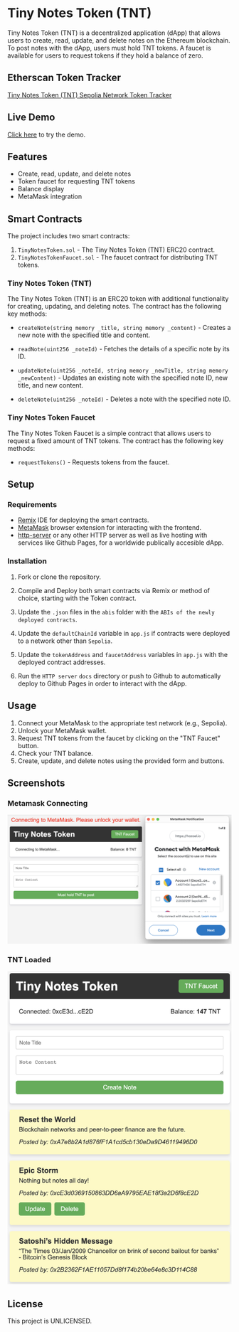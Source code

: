 # Tiny Notes Token (TNT)

Tiny Notes Token (TNT) is a decentralized application (dApp) that allows users to create, read, update, and delete notes on the Ethereum blockchain. To post notes with the dApp, users must hold TNT tokens. A faucet is available for users to request tokens if they hold a balance of zero.

## Etherscan Token Tracker

[Tiny Notes Token (TNT) Sepolia Network Token Tracker](https://sepolia.etherscan.io/token/0x476011Dc7fa97C9C44B64C2bf2c75C0e5A9591f5)

## Live Demo

[Click here](https://hazael.io/tiny-notes-token/) to try the demo.

## Features

- Create, read, update, and delete notes
- Token faucet for requesting TNT tokens
- Balance display
- MetaMask integration

## Smart Contracts

The project includes two smart contracts:

1.  `TinyNotesToken.sol` - The Tiny Notes Token (TNT) ERC20 contract.
2.  `TinyNotesTokenFaucet.sol` - The faucet contract for distributing TNT tokens.

### Tiny Notes Token (TNT)

The Tiny Notes Token (TNT) is an ERC20 token with additional functionality for creating, updating, and deleting notes. The contract has the following key methods:

- `createNote(string memory _title, string memory _content)` - Creates a new note with the specified title and content.

- `readNote(uint256 _noteId)` - Fetches the details of a specific note by its ID.
- `updateNote(uint256 _noteId, string memory _newTitle, string memory _newContent)` - Updates an existing note with the specified note ID, new title, and new content.
- `deleteNote(uint256 _noteId)` - Deletes a note with the specified note ID.

### Tiny Notes Token Faucet

The Tiny Notes Token Faucet is a simple contract that allows users to request a fixed amount of TNT tokens. The contract has the following key methods:

- `requestTokens()` - Requests tokens from the faucet.

## Setup

### Requirements

- [Remix](https://remix.ethereum.org/) IDE for deploying the smart contracts.
- [MetaMask](https://metamask.io/) browser extension for interacting with the frontend.
- [http-server](https://www.npmjs.com/package/http-server) or any other HTTP server as well as live hosting with services like Github Pages, for a worldwide publically accesible dApp.

### Installation

1.  Fork or clone the repository.

2.  Compile and Deploy both smart contracts via Remix or method of choice, starting with the Token contract.
3.  Update the `.json` files in the `abis` folder with the `ABIs of the newly deployed contracts`.
4.  Update the `defaultChainId` variable in `app.js` if contracts were deployed to a network other than `Sepolia`.
5.  Update the `tokenAddress` and `faucetAddress` variables in `app.js` with the deployed contract addresses.
6.  Run the `HTTP server` `docs` directory or push to Github to automatically deploy to Github Pages in order to interact with the dApp.

## Usage

1.  Connect your MetaMask to the appropriate test network (e.g., Sepolia).
2.  Unlock your MetaMask wallet.
3.  Request TNT tokens from the faucet by clicking on the "TNT Faucet" button.
4.  Check your TNT balance.
5.  Create, update, and delete notes using the provided form and buttons.

## Screenshots

### Metamask Connecting

<img src="assets/screenshots/wallet-connect.png" width="600px" height="auto" alt="TNT Wallet Connecting" />

### TNT Loaded

<img src="assets/screenshots/tnt-loaded.png" width="600px" height="auto" alt="TNT Loaded" />

## License

This project is UNLICENSED.
